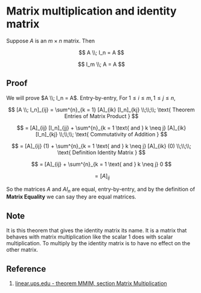 # Matrix multiplication and identity matrix

Suppose $A$ is an $m \times n$ matrix. Then

$$
A \\; I_n = A
$$

$$
I_m \\; A = A
$$

## Proof

We will prove $A \\; I_n = A$. Entry-by-entry, For $1 \leq i \leq m, 1 \leq j \leq n$,

$$
[A \\; I_n]_{ij} = \sum^{n}_{k = 1} [A]_{ik} [I_n]_{kj}
\\;\\;\\;
\text{ Theorem Entries of Matrix Product }
$$

$$
= [A]_{ij} [I_n]_{jj} + \sum^{n}_{k = 1 \text{ and } k \neq j} [A]_{ik} [I_n]_{kj}
\\;\\;\\;
\text{ Commutativity of Addition }
$$

$$
= [A]_{ij} (1) + \sum^{n}_{k = 1 \text{ and } k \neq j} [A]_{ik} (0)
\\;\\;\\;
\text{ Definition Identity Matrix }
$$

$$
= [A]_{ij} + \sum^{n}_{k = 1 \text{ and } k \neq j} 0
$$

$$
= [A]_{ij}
$$

So the matrices $A$ and $AI_n$ are equal, entry-by-entry, and by the definition of **Matrix Equality** we can say they are equal matrices.

## Note

It is this theorem that gives the identity matrix its name. It is a matrix that behaves with matrix multiplication like the scalar 1 does with scalar multiplication. To multiply by the identity matrix is to have no effect on the other matrix.

## Reference

1. [linear.ups.edu - theorem MMIM, section Matrix Multiplication](http://linear.ups.edu/html/section-MM.html)